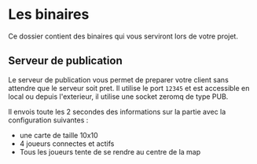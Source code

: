# Les binaires


Ce dossier contient des binaires qui vous serviront lors de votre projet.


## Serveur de publication

Le serveur de publication vous permet de preparer votre client sans attendre que le serveur soit pret.
Il utilise le port `12345` et est accessible en local ou depuis l'exterieur, il utilise une socket zeromq de type PUB.

Il envois toute les 2 secondes des informations sur la partie avec la configuration suivantes :

* une carte de taille 10x10
* 4 joueurs connectes et actifs
* Tous les joueurs tente de se rendre au centre de la map

